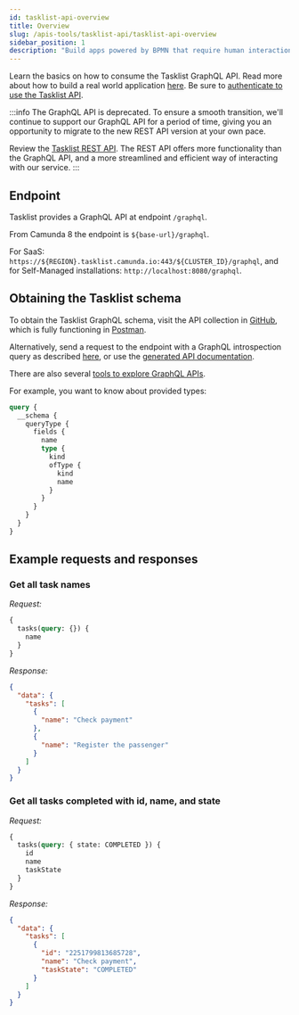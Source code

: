 ```yaml
---
id: tasklist-api-overview
title: Overview
slug: /apis-tools/tasklist-api/tasklist-api-overview
sidebar_position: 1
description: "Build apps powered by BPMN that require human interaction, and make requests."
---
```


Learn the basics on how to consume the Tasklist GraphQL API. Read more about how to build a real world application [here](../tasklist-api-tutorial). Be sure to [authenticate to use the Tasklist API](./tasklist-api-authentication.md).

:::info
The GraphQL API is deprecated. To ensure a smooth transition, we'll continue to support our GraphQL API for a period of time, giving you an opportunity to migrate to the new REST API version at your own pace.

Review the [Tasklist REST API](../tasklist-api-rest/tasklist-api-rest-overview.md). The REST API offers more functionality than the GraphQL API, and a more streamlined and efficient way of interacting with our service.
:::

## Endpoint

Tasklist provides a GraphQL API at endpoint `/graphql`.

From Camunda 8 the endpoint is `${base-url}/graphql`.

For SaaS: `https://${REGION}.tasklist.camunda.io:443/${CLUSTER_ID}/graphql`, and for Self-Managed installations: `http://localhost:8080/graphql`.

## Obtaining the Tasklist schema

To obtain the Tasklist GraphQL schema, visit the API collection in [GitHub](https://github.com/camunda-community-hub/camunda-8-api-postman-collection), which is fully functioning in [Postman](https://www.postman.com/camundateam/workspace/camunda-8-postman/collection/20317927-6394943f-b57c-4c04-acf9-391a8614103b?action=share&creator=11465105).

Alternatively, send a request to the endpoint with a GraphQL introspection query as described [here](https://graphql.org/learn/introspection/), or use the [generated API documentation](/docs/apis-tools/tasklist-api/generated.md).

There are also several [tools to explore GraphQL APIs](https://altair.sirmuel.design).

For example, you want to know about provided types:

```graphql
query {
  __schema {
    queryType {
      fields {
        name
        type {
          kind
          ofType {
            kind
            name
          }
        }
      }
    }
  }
}
```

## Example requests and responses

### Get all task names

_Request:_

```graphql
{
  tasks(query: {}) {
    name
  }
}
```

_Response:_

```json
{
  "data": {
    "tasks": [
      {
        "name": "Check payment"
      },
      {
        "name": "Register the passenger"
      }
    ]
  }
}
```

### Get all tasks completed with id, name, and state

_Request:_

```graphql
{
  tasks(query: { state: COMPLETED }) {
    id
    name
    taskState
  }
}
```

_Response:_

```json
{
  "data": {
    "tasks": [
      {
        "id": "2251799813685728",
        "name": "Check payment",
        "taskState": "COMPLETED"
      }
    ]
  }
}
```

